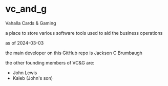 # vc_and_g
Vahalla Cards &amp; Gaming

a place to store various software tools used to aid the business operations

as of 2024-03-03

the main developer on this GitHub repo is Jackson C Brumbaugh

the other founding members of VC&G are:
- John Lewis
- Kaleb (John's son)

